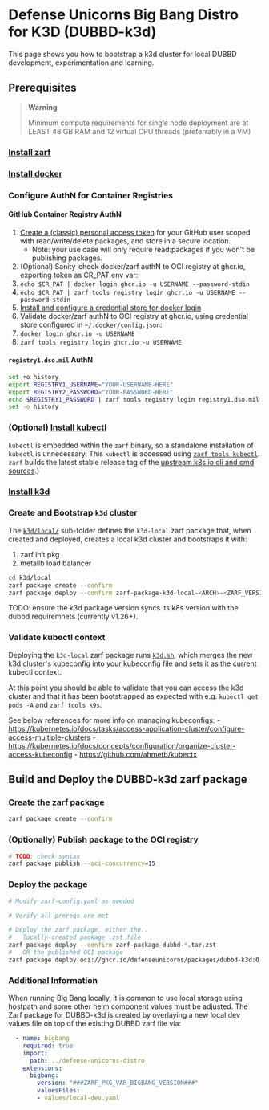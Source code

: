 # Defense Unicorns Big Bang Distro for K3D (DUBBD-k3d)

This page shows you how to bootstrap a k3d cluster for local DUBBD development, experimentation and learning.

## Prerequisites

> **Warning**
>
> Minimum compute requirements for single node deployment are at LEAST 48 GB RAM and 12 virtual CPU threads (preferrably in a VM)

### [Install zarf](https://docs.zarf.dev/docs/getting-started/#installing-zarf)

### [Install docker](https://docs.docker.com/install/https://docs.docker.com/install/)

### Configure AuthN for Container Registries

#### GitHub Container Registry AuthN

1. [Create a (classic) personal access token](https://docs.github.com/en/packages/working-with-a-github-packages-registry/working-with-the-container-registry#authenticating-with-a-personal-access-token-classic) for your GitHub user scoped with read/write/delete:packages, and store in a secure location.
    * Note: your use case will only require read:packages if you won't be publishing packages.
2. (Optional) Sanity-check docker/zarf authN to OCI registry at ghcr.io, exporting token as CR_PAT env var:
  1. `echo $CR_PAT | docker login ghcr.io -u USERNAME --password-stdin`
  2. `echo $CR_PAT | zarf tools registry login ghcr.io -u USERNAME --password-stdin`
3. [Install and configure a credential store for docker login](https://docs.docker.com/engine/reference/commandline/login/#credentials-store)
4. Validate docker/zarf authN to OCI registry at ghcr.io, using credential store configured in `~/.docker/config.json`:
  1. `docker login ghcr.io -u USERNAME`
  2. `zarf tools registry login ghcr.io -u USERNAME`

#### `registry1.dso.mil` AuthN 

```bash
set +o history
export REGISTRY1_USERNAME="YOUR-USERNAME-HERE"
export REGISTRY2_PASSWORD="YOUR-PASSWORD-HERE"
echo $REGISTRY1_PASSWORD | zarf tools registry login registry1.dso.mil --username $REGISTRY1_USERNAME --password-stdin
set -o history
```

### (Optional) [Install kubectl](https://kubernetes.io/docs/tasks/tools/#kubectlhttps://kubernetes.io/docs/tasks/tools/#kubectl)

`kubectl` is embedded within the `zarf` binary, so a standalone installation of `kubectl` is unnecessary. This `kubectl` is accessed using [`zarf tools kubectl`](https://docs.zarf.dev/docs/the-zarf-cli/cli-commands/zarf_tools_kubectl). `zarf` builds the latest stable release tag of the [upstream k8s.io cli and cmd sources](https://github.com/defenseunicorns/zarf/blob/ee4da6a938811e3da1801dac284dd2b2e8ee665f/src/cmd/tools/kubectl.go#L11).)

### [Install k3d](https://k3d.io/v5.5.1/#installation)

### Create and Bootstrap `k3d` cluster

The [`k3d/local/`](./k3d/local) sub-folder defines the `k3d-local` zarf package that, when created and deployed, creates a local k3d cluster and bootstraps it with:

1. zarf init pkg
2. metallb load balancer

```bash
cd k3d/local
zarf package create --confirm
zarf package deploy --confirm zarf-package-k3d-local-<ARCH>-<ZARF_VERSION>.tar.zst 
```

TODO: ensure the k3d package version syncs its k8s version with the dubbd requiremnets (currently v1.26+).

### Validate kubectl context 

Deploying the `k3d-local` zarf package runs [`k3d.sh`](./local/scripts/k3d.sh), which merges the new k3d cluster's kubeconfig into your kubeconfig file and sets it as the current kubectl context. 

At this point you should be able to validate that you can access the k3d cluster and that it has been bootstrapped as expected with e.g. `kubectl get pods -A` and `zarf tools k9s`.

See below references for more info on managing kubeconfigs:
    - https://kubernetes.io/docs/tasks/access-application-cluster/configure-access-multiple-clusters
    - https://kubernetes.io/docs/concepts/configuration/organize-cluster-access-kubeconfig
    - https://github.com/ahmetb/kubectx

## Build and Deploy the DUBBD-k3d zarf package

### Create the zarf package

```bash
zarf package create --confirm
```

### (Optionally) Publish package to the OCI registry

```bash
# TODO: check syntax
zarf package publish --oci-concurrency=15
```

### Deploy the package

```bash
# Modify zarf-config.yaml as needed

# Verify all prereqs are met

# Deploy the zarf package, either the..
#   locally-created package .zst file
zarf package deploy --confirm zarf-package-dubbd-*.tar.zst
#   OR the published OCI package 
zarf package deploy oci://ghcr.io/defenseunicorns/packages/dubbd-k3d:0.0.1-amd64 --oci-concurrency=15
```

### Additional Information

When running Big Bang locally, it is common to use local storage using hostpath and some other helm component values must be adjusted.  The Zarf package for DUBBD-k3d is created by overlaying a new local dev values file on top of the existing DUBBD zarf file via:

```yaml
  - name: bigbang
    required: true
    import:
      path: ../defense-unicorns-distro
    extensions:
      bigbang:
        version: "###ZARF_PKG_VAR_BIGBANG_VERSION###"
        valuesFiles:
        - values/local-dev.yaml
```

